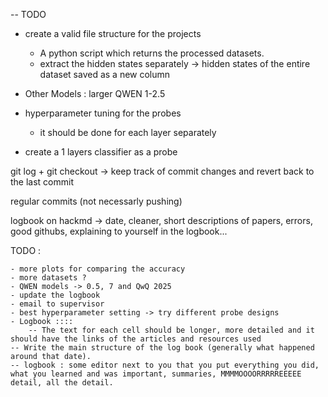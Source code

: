 -- TODO 

- create a valid file structure for the projects
    - A python script which returns the processed datasets. 
    - extract the hidden states separately -> hidden states of the entire dataset saved as a new column 

- Other Models : larger QWEN 1-2.5

- hyperparameter tuning for the probes 
    - it should be done for each layer separately 

- create a 1 layers classifier as a probe 

git log + git checkout -> keep track of commit changes and revert back to the last commit 

regular commits (not necessarly pushing)

 
logbook on hackmd -> date, cleaner, short descriptions of papers, errors, good githubs, explaining to yourself in the logbook... 






TODO : 

    - more plots for comparing the accuracy
    - more datasets ? 
    - QWEN models -> 0.5, 7 and QwQ 2025
    - update the logbook
    - email to supervisor 
    - best hyperparameter setting -> try different probe designs
    - Logbook :::: 
    	-- The text for each cell should be longer, more detailed and it should have the links of the articles and resources used
	-- Write the main structure of the log book (generally what happened around that date). 
	-- logbook : some editor next to you that you put everything you did, what you learned and was important, summaries, MMMMOOOORRRRREEEEE detail, all the detail. 